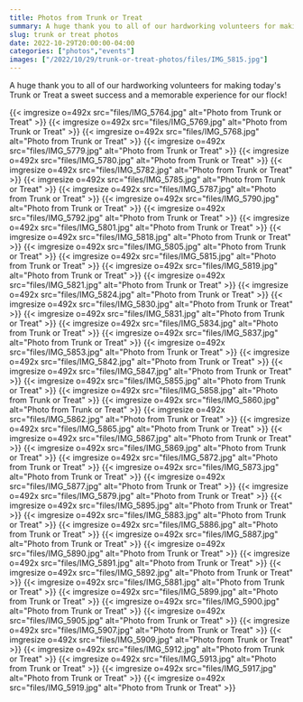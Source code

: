 ```yaml
--- 
title: Photos from Trunk or Treat
summary: A huge thank you to all of our hardworking volunteers for making Trunk or Treat successful!
slug: trunk or treat photos
date: 2022-10-29T20:00:00-04:00
categories: ["photos","events"]
images: ["/2022/10/29/trunk-or-treat-photos/files/IMG_5815.jpg"]
---
```


A huge thank you to all of our hardworking volunteers for making today's Trunk or Treat a sweet success and a memorable experience for our flock!

{{< imgresize o=492x src="files/IMG_5764.jpg" alt="Photo from Trunk or Treat" >}}
{{< imgresize o=492x src="files/IMG_5769.jpg" alt="Photo from Trunk or Treat" >}}
{{< imgresize o=492x src="files/IMG_5768.jpg" alt="Photo from Trunk or Treat" >}}
{{< imgresize o=492x src="files/IMG_5779.jpg" alt="Photo from Trunk or Treat" >}}
{{< imgresize o=492x src="files/IMG_5780.jpg" alt="Photo from Trunk or Treat" >}}
{{< imgresize o=492x src="files/IMG_5782.jpg" alt="Photo from Trunk or Treat" >}}
{{< imgresize o=492x src="files/IMG_5785.jpg" alt="Photo from Trunk or Treat" >}}
{{< imgresize o=492x src="files/IMG_5787.jpg" alt="Photo from Trunk or Treat" >}}
{{< imgresize o=492x src="files/IMG_5790.jpg" alt="Photo from Trunk or Treat" >}}
{{< imgresize o=492x src="files/IMG_5792.jpg" alt="Photo from Trunk or Treat" >}}
{{< imgresize o=492x src="files/IMG_5801.jpg" alt="Photo from Trunk or Treat" >}}
{{< imgresize o=492x src="files/IMG_5818.jpg" alt="Photo from Trunk or Treat" >}}
{{< imgresize o=492x src="files/IMG_5805.jpg" alt="Photo from Trunk or Treat" >}}
{{< imgresize o=492x src="files/IMG_5815.jpg" alt="Photo from Trunk or Treat" >}}
{{< imgresize o=492x src="files/IMG_5819.jpg" alt="Photo from Trunk or Treat" >}}
{{< imgresize o=492x src="files/IMG_5821.jpg" alt="Photo from Trunk or Treat" >}}
{{< imgresize o=492x src="files/IMG_5824.jpg" alt="Photo from Trunk or Treat" >}}
{{< imgresize o=492x src="files/IMG_5830.jpg" alt="Photo from Trunk or Treat" >}}
{{< imgresize o=492x src="files/IMG_5831.jpg" alt="Photo from Trunk or Treat" >}}
{{< imgresize o=492x src="files/IMG_5834.jpg" alt="Photo from Trunk or Treat" >}}
{{< imgresize o=492x src="files/IMG_5837.jpg" alt="Photo from Trunk or Treat" >}}
{{< imgresize o=492x src="files/IMG_5853.jpg" alt="Photo from Trunk or Treat" >}}
{{< imgresize o=492x src="files/IMG_5842.jpg" alt="Photo from Trunk or Treat" >}}
{{< imgresize o=492x src="files/IMG_5847.jpg" alt="Photo from Trunk or Treat" >}}
{{< imgresize o=492x src="files/IMG_5855.jpg" alt="Photo from Trunk or Treat" >}}
{{< imgresize o=492x src="files/IMG_5858.jpg" alt="Photo from Trunk or Treat" >}}
{{< imgresize o=492x src="files/IMG_5860.jpg" alt="Photo from Trunk or Treat" >}}
{{< imgresize o=492x src="files/IMG_5862.jpg" alt="Photo from Trunk or Treat" >}}
{{< imgresize o=492x src="files/IMG_5865.jpg" alt="Photo from Trunk or Treat" >}}
{{< imgresize o=492x src="files/IMG_5867.jpg" alt="Photo from Trunk or Treat" >}}
{{< imgresize o=492x src="files/IMG_5869.jpg" alt="Photo from Trunk or Treat" >}}
{{< imgresize o=492x src="files/IMG_5872.jpg" alt="Photo from Trunk or Treat" >}}
{{< imgresize o=492x src="files/IMG_5873.jpg" alt="Photo from Trunk or Treat" >}}
{{< imgresize o=492x src="files/IMG_5877.jpg" alt="Photo from Trunk or Treat" >}}
{{< imgresize o=492x src="files/IMG_5879.jpg" alt="Photo from Trunk or Treat" >}}
{{< imgresize o=492x src="files/IMG_5895.jpg" alt="Photo from Trunk or Treat" >}}
{{< imgresize o=492x src="files/IMG_5883.jpg" alt="Photo from Trunk or Treat" >}}
{{< imgresize o=492x src="files/IMG_5886.jpg" alt="Photo from Trunk or Treat" >}}
{{< imgresize o=492x src="files/IMG_5887.jpg" alt="Photo from Trunk or Treat" >}}
{{< imgresize o=492x src="files/IMG_5890.jpg" alt="Photo from Trunk or Treat" >}}
{{< imgresize o=492x src="files/IMG_5891.jpg" alt="Photo from Trunk or Treat" >}}
{{< imgresize o=492x src="files/IMG_5892.jpg" alt="Photo from Trunk or Treat" >}}
{{< imgresize o=492x src="files/IMG_5881.jpg" alt="Photo from Trunk or Treat" >}}
{{< imgresize o=492x src="files/IMG_5899.jpg" alt="Photo from Trunk or Treat" >}}
{{< imgresize o=492x src="files/IMG_5900.jpg" alt="Photo from Trunk or Treat" >}}
{{< imgresize o=492x src="files/IMG_5905.jpg" alt="Photo from Trunk or Treat" >}}
{{< imgresize o=492x src="files/IMG_5907.jpg" alt="Photo from Trunk or Treat" >}}
{{< imgresize o=492x src="files/IMG_5909.jpg" alt="Photo from Trunk or Treat" >}}
{{< imgresize o=492x src="files/IMG_5912.jpg" alt="Photo from Trunk or Treat" >}}
{{< imgresize o=492x src="files/IMG_5913.jpg" alt="Photo from Trunk or Treat" >}}
{{< imgresize o=492x src="files/IMG_5917.jpg" alt="Photo from Trunk or Treat" >}}
{{< imgresize o=492x src="files/IMG_5919.jpg" alt="Photo from Trunk or Treat" >}}